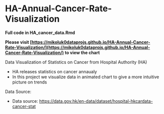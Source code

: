 # HA-Annual-Cancer-Rate-Visualization

<b>Full code in HA_cancer_data.Rmd</b>

<b>Please visit [https://mikoluk0dataprojs.github.io/HA-Annual-Cancer-Rate-Visualization/](https://mikoluk0dataprojs.github.io/HA-Annual-Cancer-Rate-Visualization/) to view the chart</b>

Data Visualization of Statistics on Cancer from Hospital Authority (HA)
- HA releases statistics on cancer annaualy
- In this project we visualize data in animated chart to give a more intuitive picture on trends

Data Source:
- Data source: https://data.gov.hk/en-data/dataset/hospital-hkcardata-cancer-stat
